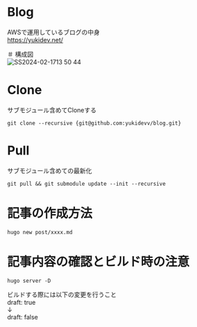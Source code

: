 # Blog
AWSで運用しているブログの中身  
https://yukidev.net/

＃ 構成図  
![SS2024-02-1713 50 44](https://github.com/yukidevv/blog/assets/31511996/2c5ced48-5810-4c1b-b1d8-082068d7ba4a)

# Clone
サブモジュール含めてCloneする
```
git clone --recursive {git@github.com:yukidevv/blog.git}
```

# Pull
サブモジュール含めての最新化
```
git pull && git submodule update --init --recursive
```

# 記事の作成方法
```
hugo new post/xxxx.md
```

# 記事内容の確認とビルド時の注意
```
hugo server -D
```
ビルドする際には以下の変更を行うこと<br>
draft: true<br>
↓<br>
draft: false

